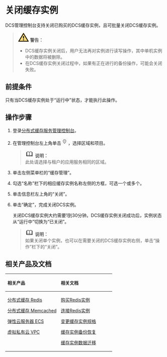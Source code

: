 # 关闭缓存实例<a name="ZH-CN_TOPIC_0144197407"></a>

DCS管理控制台支持关闭已购买的DCS缓存实例，且可批量关闭DCS缓存实例。

>![](public_sys-resources/icon-warning.gif) **警告：**   
>-   DCS缓存实例关闭后，用户无法再对实例进行读写操作，其中单机实例中的数据将被删除。  
>-   在DCS缓存实例关闭过程中，如果有正在进行的备份操作，可能会关闭失败。  

## 前提条件<a name="zh-cn_topic_0046844782_section34627969"></a>

只有当DCS缓存实例处于“运行中”状态，才能执行此操作。

## 操作步骤<a name="zh-cn_topic_0046844782_section43216271"></a>

1.  登录[分布式缓存服务管理控制台](https://console.huaweicloud.com/dcs)。
2.  在管理控制台左上角单击![](figures/icon-region.png)，选择区域和项目。

    >![](public_sys-resources/icon-note.gif) **说明：**   
    >此处请选择与租户的应用服务相同的区域。  

3.  单击左侧菜单栏的“缓存管理”。
4.  勾选“名称”栏下的相应缓存实例名称左侧的方框，可选一个或多个。
5.  单击信息栏左上角的“关闭”。
6.  单击“确定”，完成关闭DCS实例。

    关闭DCS缓存实例大约需要1到30分钟。DCS缓存实例关闭成功后，实例状态从“运行中”切换为“已关闭”。

    >![](public_sys-resources/icon-note.gif) **说明：**   
    >如果关闭单个实例，也可以在需要关闭的DCS缓存实例右侧，单击“操作”栏下的“关闭”。  


## 相关产品及文档<a name="zh-cn_topic_0046844782_section152613113129"></a>

<a name="zh-cn_topic_0046844782_zh-cn_topic_0046844820_table1073594361220"></a>
<table><thead align="left"><tr id="zh-cn_topic_0046844782_zh-cn_topic_0046844820_row197372430123"><th class="cellrowborder" valign="top" width="50%" id="mcps1.1.3.1.1"><p id="zh-cn_topic_0046844782_zh-cn_topic_0046844820_p4737243111216"><a name="zh-cn_topic_0046844782_zh-cn_topic_0046844820_p4737243111216"></a><a name="zh-cn_topic_0046844782_zh-cn_topic_0046844820_p4737243111216"></a>相关产品</p>
</th>
<th class="cellrowborder" valign="top" width="50%" id="mcps1.1.3.1.2"><p id="zh-cn_topic_0046844782_zh-cn_topic_0046844820_p18737144301214"><a name="zh-cn_topic_0046844782_zh-cn_topic_0046844820_p18737144301214"></a><a name="zh-cn_topic_0046844782_zh-cn_topic_0046844820_p18737144301214"></a>相关文档</p>
</th>
</tr>
</thead>
<tbody><tr id="zh-cn_topic_0046844782_zh-cn_topic_0046844820_row17371443131210"><td class="cellrowborder" valign="top" width="50%" headers="mcps1.1.3.1.1 "><p id="zh-cn_topic_0046844782_zh-cn_topic_0046844820_p13372054101419"><a name="zh-cn_topic_0046844782_zh-cn_topic_0046844820_p13372054101419"></a><a name="zh-cn_topic_0046844782_zh-cn_topic_0046844820_p13372054101419"></a><a href="https://www.huaweicloud.com/product/dcs.html?infodocbz" target="_blank" rel="noopener noreferrer">分布式缓存 Redis</a></p>
<p id="zh-cn_topic_0046844782_zh-cn_topic_0046844820_p19548105714519"><a name="zh-cn_topic_0046844782_zh-cn_topic_0046844820_p19548105714519"></a><a name="zh-cn_topic_0046844782_zh-cn_topic_0046844820_p19548105714519"></a><a href="https://www.huaweicloud.com/product/dcsmem.html?infodocbz" target="_blank" rel="noopener noreferrer">分布式缓存 Memcached</a></p>
<p id="zh-cn_topic_0046844782_zh-cn_topic_0046844820_p8862161219564"><a name="zh-cn_topic_0046844782_zh-cn_topic_0046844820_p8862161219564"></a><a name="zh-cn_topic_0046844782_zh-cn_topic_0046844820_p8862161219564"></a><a href="https://www.huaweicloud.com/product/ecs.html?infodocbz" target="_blank" rel="noopener noreferrer">弹性云服务器 ECS</a></p>
<p id="zh-cn_topic_0046844782_zh-cn_topic_0046844820_p841193941416"><a name="zh-cn_topic_0046844782_zh-cn_topic_0046844820_p841193941416"></a><a name="zh-cn_topic_0046844782_zh-cn_topic_0046844820_p841193941416"></a><a href="http://www.huaweicloud.com/product/vpc.html?infodocbz" target="_blank" rel="noopener noreferrer">虚拟私有云 VPC</a></p>
</td>
<td class="cellrowborder" valign="top" width="50%" headers="mcps1.1.3.1.2 "><p id="zh-cn_topic_0046844782_zh-cn_topic_0046844820_p1381695711471"><a name="zh-cn_topic_0046844782_zh-cn_topic_0046844820_p1381695711471"></a><a name="zh-cn_topic_0046844782_zh-cn_topic_0046844820_p1381695711471"></a><a href="https://support.huaweicloud.com/usermanual-dcs/dcs-zh-ug-180315001.html?infodocbz" target="_blank" rel="noopener noreferrer">购买Redis实例</a></p>
<p id="zh-cn_topic_0046844782_zh-cn_topic_0046844820_p682916370595"><a name="zh-cn_topic_0046844782_zh-cn_topic_0046844820_p682916370595"></a><a name="zh-cn_topic_0046844782_zh-cn_topic_0046844820_p682916370595"></a><a href="https://support.huaweicloud.com/usermanual-dcs/zh-cn_topic_0082114847.html?infodocbz" target="_blank" rel="noopener noreferrer">连接Redis实例</a></p>
<p id="zh-cn_topic_0046844782_zh-cn_topic_0046844820_p16726748155912"><a name="zh-cn_topic_0046844782_zh-cn_topic_0046844820_p16726748155912"></a><a name="zh-cn_topic_0046844782_zh-cn_topic_0046844820_p16726748155912"></a><a href="https://support.huaweicloud.com/usermanual-dcs/zh-cn_topic_0061845451.html?infodocbz" target="_blank" rel="noopener noreferrer">变更缓存实例规格</a></p>
<p id="zh-cn_topic_0046844782_zh-cn_topic_0046844820_p12250886517"><a name="zh-cn_topic_0046844782_zh-cn_topic_0046844820_p12250886517"></a><a name="zh-cn_topic_0046844782_zh-cn_topic_0046844820_p12250886517"></a><a href="https://support.huaweicloud.com/usermanual-dcs/zh-cn_topic_0079545637.html?infodocbz" target="_blank" rel="noopener noreferrer">缓存实例备份恢复</a></p>
<p id="zh-cn_topic_0046844782_zh-cn_topic_0046844820_p143616360517"><a name="zh-cn_topic_0046844782_zh-cn_topic_0046844820_p143616360517"></a><a name="zh-cn_topic_0046844782_zh-cn_topic_0046844820_p143616360517"></a><a href="https://support.huaweicloud.com/migration-dcs/zh-cn_topic_0078784423.html?infodocbz" target="_blank" rel="noopener noreferrer">缓存实例数据迁移</a></p>
</td>
</tr>
</tbody>
</table>


